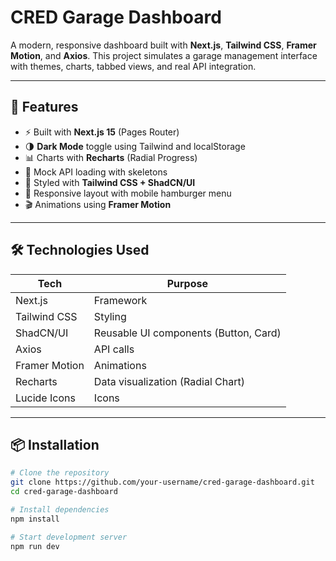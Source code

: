 # CRED Garage Dashboard

A modern, responsive dashboard built with **Next.js**, **Tailwind CSS**, **Framer Motion**, and **Axios**. This project simulates a garage management interface with themes, charts, tabbed views, and real API integration.

---

## 🚀 Features

- ⚡ Built with **Next.js 15** (Pages Router)
- 🌗 **Dark Mode** toggle using Tailwind and localStorage
- 📊 Charts with **Recharts** (Radial Progress)
- 🧪 Mock API loading with skeletons
- 💅 Styled with **Tailwind CSS + ShadCN/UI**
- 🧭 Responsive layout with mobile hamburger menu
- 🎬 Animations using **Framer Motion**

---

## 🛠️ Technologies Used

| Tech            | Purpose                                |
|------------------|----------------------------------------|
| Next.js         | Framework                              |
| Tailwind CSS    | Styling                                |
| ShadCN/UI       | Reusable UI components (Button, Card)  |
| Axios           | API calls                              |
| Framer Motion   | Animations                             |
| Recharts        | Data visualization (Radial Chart)      |
| Lucide Icons    | Icons                                  |

---

## 📦 Installation

```bash
# Clone the repository
git clone https://github.com/your-username/cred-garage-dashboard.git
cd cred-garage-dashboard

# Install dependencies
npm install

# Start development server
npm run dev
